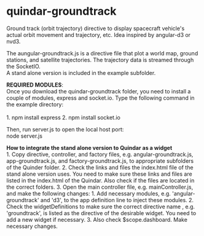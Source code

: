 # quindar-groundtrack
Ground track (orbit trajectory) directive to display spacecraft vehicle's actual orbit movement and trajectory, etc.  Idea inspired by angular-d3 or nvd3.

The aungular-groundtrack.js is a directive file that plot a world map, ground stations, and satellite trajectories.  The trajectory data is streamed through the SocketIO.  
A stand alone version is included in the example subfolder. 

**REQUIRED MODULES**: <br />
Once you download the quindar-groundtrack folder, you need to install a couple of modules, express and socket.io.  Type the following command in the example directory: <br />	
	1. npm install express
	2. npm install socket.io

Then, run server.js to open the local host port: <br />
	node server.js
	
**How to integrate the stand alone version to Quindar as a widget** <br />
	1. Copy directive, controller, and factory files, e.g. angular-groundtrack.js, app-groundtrack.js, and factory-groundtrack.js, to appropriate subfolders of the Quinder folder.
	2. Check the links and files the index.html file of the stand alone version uses.  You need to make sure these links and files are listed in the index.html of the Quindar.  Also check if the files are located in the correct folders.
	3. Open the main controller file, e.g. mainController.js, and make the following changes:
		1. Add necessary modules, e.g. 'angular-groundtrack' and 'd3', to the app definition line to inject these modules.
		2. Check the widgetDefinitions to make sure the correct directive name , e.g. 'groundtrack', is listed as the directive of the desirable widget.  You need to add a new widget if necessary.
		3. Also check $scope.dashboard.  Make necessary changes.